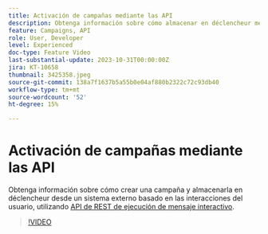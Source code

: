 ```yaml
---
title: Activación de campañas mediante las API
description: Obtenga información sobre cómo almacenar en déclencheur mensajes SMS y de correo electrónico transaccionales de un sistema externo.
feature: Campaigns, API
role: User, Developer
level: Experienced
doc-type: Feature Video
last-substantial-update: 2023-10-31T00:00:00Z
jira: KT-10658
thumbnail: 3425358.jpeg
source-git-commit: 138a7f1637b5a55b0e04af880b2322c72c93db40
workflow-type: tm+mt
source-wordcount: '52'
ht-degree: 15%

---
```



# Activación de campañas mediante las API

Obtenga información sobre cómo crear una campaña y almacenarla en déclencheur desde un sistema externo basado en las interacciones del usuario, utilizando [API de REST de ejecución de mensaje interactivo](https://developer.adobe.com/journey-optimizer-apis/references/messaging/#tag/execution).

>[!VIDEO](https://video.tv.adobe.com/v/3425358/?learn=on)
